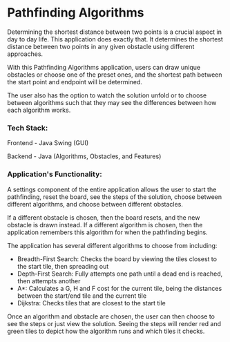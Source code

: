# Pathfinding Algorithms

Determining the shortest distance between two points is a crucial aspect in day to day life. This application does exactly that. It determines the shortest distance between two points in any given obstacle using different approaches.

With this Pathfinding Algorithms application, users can draw unique obstacles or choose one of the preset ones, and the shortest path between the start point and endpoint will be determined.

The user also has the option to watch the solution unfold or to choose between algorithms such that they may see the differences between how each algorithm works.

### Tech Stack:
Frontend - Java Swing (GUI)

Backend - Java (Algorithms, Obstacles, and Features)

### Application's Functionality:
A settings component of the entire application allows the user to start the pathfinding, reset the board, see the steps of the solution, choose between different algorithms, and choose between different obstacles.

If a different obstacle is chosen, then the board resets, and the new obstacle is drawn instead. If a different algorithm is chosen, then the application remembers this algorithm for when the pathfinding begins.

The application has several different algorithms to choose from including:

- Breadth-First Search: Checks the board by viewing the tiles closest to the start tile, then spreading out
- Depth-First Search: Fully attempts one path until a dead end is reached, then attempts another
- A*: Calculates a G, H and F cost for the current tile, being the distances between the start/end tile and the current tile
- Dijkstra: Checks tiles that are closest to the start tile

Once an algorithm and obstacle are chosen, the user can then choose to see the steps or just view the solution. Seeing the steps will render red and green tiles to depict how the algorithm runs and which tiles it checks.
